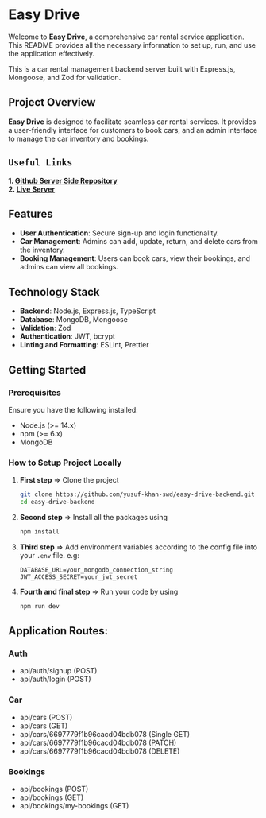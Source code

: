 # Easy Drive

Welcome to **Easy Drive**, a comprehensive car rental service application. This README provides all the necessary information to set up, run, and use the application effectively.

This is a car rental management backend server built with Express.js, Mongoose, and Zod for validation.

## Project Overview

**Easy Drive** is designed to facilitate seamless car rental services. It provides a user-friendly interface for customers to book cars, and an admin interface to manage the car inventory and bookings.

## `Useful Links`

**1. [Github Server Side Repository](https://github.com/yusuf-khan-swd/easy-drive-backend)** \
**2. [Live Server](https://easydrive-backend.vercel.app)**

## Features

- **User Authentication**: Secure sign-up and login functionality.
- **Car Management**: Admins can add, update, return, and delete cars from the inventory.
- **Booking Management**: Users can book cars, view their bookings, and admins can view all bookings.

## Technology Stack

- **Backend**: Node.js, Express.js, TypeScript
- **Database**: MongoDB, Mongoose
- **Validation**: Zod
- **Authentication**: JWT, bcrypt
- **Linting and Formatting**: ESLint, Prettier

## Getting Started

### Prerequisites

Ensure you have the following installed:

- Node.js (>= 14.x)
- npm (>= 6.x)
- MongoDB

### How to Setup Project Locally

1. **First step** => Clone the project

   ```sh
   git clone https://github.com/yusuf-khan-swd/easy-drive-backend.git
   cd easy-drive-backend
   ```

2. **Second step** => Install all the packages using

   ```sh
   npm install
   ```

3. **Third step** => Add environment variables according to the config file into your `.env` file. e.g:

   ```env
   DATABASE_URL=your_mongodb_connection_string
   JWT_ACCESS_SECRET=your_jwt_secret
   ```

4. **Fourth and final step** => Run your code by using

   ```sh
   npm run dev
   ```

## Application Routes:

### Auth

- api/auth/signup (POST)
- api/auth/login (POST)

### Car

- api/cars (POST)
- api/cars (GET)
- api/cars/6697779f1b96cacd04bdb078 (Single GET)
- api/cars/6697779f1b96cacd04bdb078 (PATCH)
- api/cars/6697779f1b96cacd04bdb078 (DELETE)

### Bookings

- api/bookings (POST)
- api/bookings (GET)
- api/bookings/my-bookings (GET)
